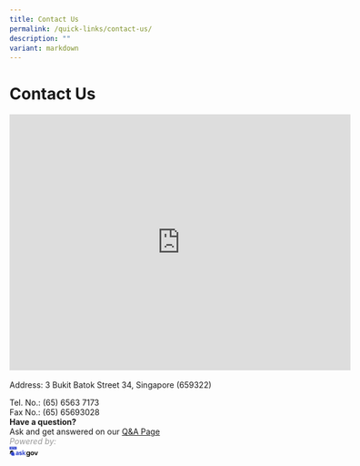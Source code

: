 ```yaml
---
title: Contact Us
permalink: /quick-links/contact-us/
description: ""
variant: markdown
---
```

# Contact Us

<iframe src="https://www.google.com/maps/embed?pb=!1m18!1m12!1m3!1d3988.6866622703355!2d103.74806587581836!3d1.3646740986224233!2m3!1f0!2f0!3f0!3m2!1i1024!2i768!4f13.1!3m3!1m2!1s0x31da11cacad2fa81%3A0x339d53873af8eda0!2sSwiss%20Cottage%20Secondary%20School!5e0!3m2!1sen!2ssg!4v1685516554419!5m2!1sen!2ssg" width="600" height="450" style="border:0;" allowfullscreen="" loading="lazy"></iframe>

Address: 3 Bukit Batok Street 34, Singapore (659322)

Tel. No.: (65) 6563 7173  
Fax No.: (65) 65693028  
**Have a question?**  
Ask and get answered on our [Q&amp;A Page](https://go.ask.gov.sg/scss)
<br>
<span style="color:#999999"><em>Powered by:
<br><img src="/images/logo-askgov.png" style="width:10%;float:left">
<br>


</em></span>